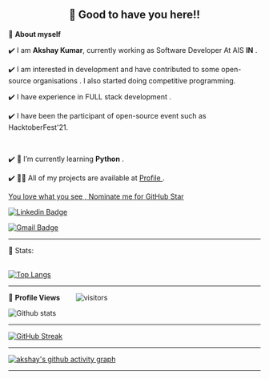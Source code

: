<!-- WAKING HAND WITH GOOD TO HAVE YOU TEXT-->
<h2 align=center>👋 Good to have you here!!</h2>




<!--ABOUT ME CODE-->
🌱 **About myself**<br>

✔️ I am **Akshay Kumar**, currently working as Software Developer At AIS **IN** . <br>

✔️ I am interested in development and have contributed to some open-source organisations . I also started doing competitive programming. <br>

✔️ I have experience in FULL stack  development .<br>

✔️ I have been the participant of  open-source event such as HacktoberFest'21.

<br>

✔️ 🤝 I’m currently learning **Python** .<br>

✔️ 👨‍💻 All of my projects are available at [Profile ](https://github.com/akshaykumar23399) . <br>

<!--NOMINATION FOR STAR GIT LINK CODE-->
<a href="https://stars.github.com/nominate/">You love what you see , Nominate me for GitHub Star </a>

<!-- SOCAIL MEDIA HANDLES -->
[![Linkedin Badge](https://img.shields.io/badge/-AkshayKumar-blue?style=flat-square&logo=Linkedin&logoColor=white&link=https://github.com/akshaykumar23399)](https://github.com/akshaykumar23399)

[![Gmail Badge](https://img.shields.io/badge/-akshaykumar23399@gmail.com-c14438?style=flat-square&logo=Gmail&logoColor=white&link=mailto:akshaykumar23399@gmail.com)](mailto:akshaykumar23399@gmail.com)


---

<!-- STATISTICS ABOUT PROFILE -->

 📶 Stats:<br><br>
 
 
<!--  TOP LANGUAGES STATISTICS -->
 [![Top Langs](https://github-readme-stats.vercel.app/api/top-langs/?username=akshaykumar23399&theme=dark&layout=compact&align=right&width=40%)](https://github.com/anuraghazra/github-readme-stats)
 
 ---
 
<!--  PROFILES VIEWS -->
🌱 **Profile Views**&nbsp;&nbsp;&nbsp;&nbsp;&nbsp;&nbsp;&nbsp;
![visitors](https://profile-counter.glitch.me/akshaykumar23399/count.svg?align=center)


<!-- GITHUB STATISTICS -->
 ![Github stats](https://github-readme-stats.vercel.app/api?username=akshaykumar23399)  
 
 
 <hr>
 
<!--  CONTRIBUTION AND STREAK BLOCK -->
 [![GitHub Streak](https://github-readme-streak-stats.herokuapp.com/?user=akshaykumar23399&currStreakNum=2FD3EB&fire=pink&sideLabels=F00&theme=nightowl)](https://git.io/streak-stats)       
         

---
 
<!-- ACTIVITY GRAPH TRACKER -->
[![akshay's github activity graph](https://activity-graph.herokuapp.com/graph?username=akshaykumar23399&theme=react-dark)](https://github.com/akshaykumar23399/github-readme-activity-graph)

  

---
  </code>
</p>


<!-- ![My github stats](https://github-readme-stats.vercel.app/api?username=akshaykumar23399&show_icons=true&title_color=fff&icon_color=79ff97&text_color=9f9f9f&bg_color=151515&count_private=true&width=40%&align=left) 
<center><img src="https://logimp.files.wordpress.com/2019/01/viral-p-1.gif?w=736&zoom=2" align="right" width="30%"></center>




 -->